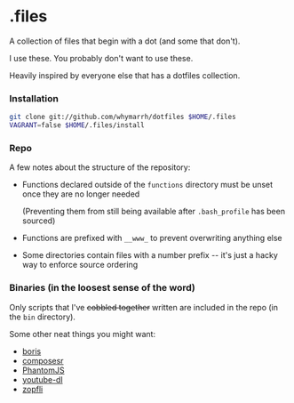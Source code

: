 .files
======

A collection of files that begin with a dot (and some that don't).

I use these. You probably don't want to use these.

Heavily inspired by everyone else that has a dotfiles collection.

### Installation

```bash
git clone git://github.com/whymarrh/dotfiles $HOME/.files
VAGRANT=false $HOME/.files/install
```

### Repo

A few notes about the structure of the repository:

- Functions declared outside of the `functions` directory must be unset once they are no longer needed

    (Preventing them from still being available after `.bash_profile` has been sourced)

- Functions are prefixed with `__www_` to prevent overwriting anything else
- Some directories contain files with a number prefix -- it's just a hacky way to enforce source ordering

### Binaries (in the loosest sense of the word)

Only scripts that I've ~~cobbled together~~ written are included in the repo (in the `bin` directory).

Some other neat things you might want:

- [boris](https://github.com/d11wtq/boris)
- [composesr](https://getcomposer.org/)
- [PhantomJS](http://phantomjs.org/)
- [youtube-dl](https://rg3.github.io/youtube-dl/)
- [zopfli](https://code.google.com/p/zopfli/)
